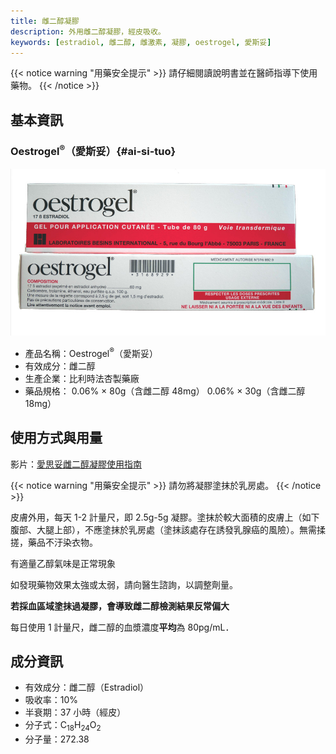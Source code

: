 ```yaml
---
title: 雌二醇凝膠
description: 外用雌二醇凝膠，經皮吸收。
keywords: [estradiol, 雌二醇, 雌激素, 凝膠, oestrogel, 愛斯妥]
---
```


{{< notice warning "用藥安全提示" >}}
請仔細閱讀說明書並在醫師指導下使用藥物。
{{< /notice >}}

## 基本資訊

### Oestrogel<sup>&reg;</sup>（愛斯妥）{#ai-si-tuo}

![Oestrogel](oestrogel-fr.jpg)

- 產品名稱：Oestrogel<sup>&reg;</sup>（愛斯妥）
- 有效成分：雌二醇
- 生產企業：比利時法杏製藥廠
- 藥品規格：
  0.06% &times; 80g（含雌二醇 48mg）
  0.06% &times; 30g（含雌二醇 18mg）

## 使用方式與用量

影片：[愛思妥雌二醇凝膠使用指南](https://www.bilibili.com/video/BV1eq4y1U71L)

{{< notice warning "用藥安全提示" >}}
請勿將凝膠塗抹於乳房處。
{{< /notice >}}

皮膚外用，每天 1-2 計量尺，即 2.5g-5g 凝膠。塗抹於較大面積的皮膚上（如下腹部、大腿上部），不應塗抹於乳房處（塗抹該處存在誘發乳腺癌的風險）。無需揉搓，藥品不汙染衣物。

有適量乙醇氣味是正常現象

如發現藥物效果太強或太弱，請向醫生諮詢，以調整劑量。

**若採血區域塗抹過凝膠，會導致雌二醇檢測結果反常偏大**

每日使用 1 計量尺，雌二醇的血漿濃度**平均**為 80pg/mL．

## 成分資訊

- 有效成分：雌二醇（Estradiol）
- 吸收率：10%
- 半衰期：37 小時（經皮）
- 分子式：C<sub>18</sub>H<sub>24</sub>O<sub>2</sub>
- 分子量：272.38
